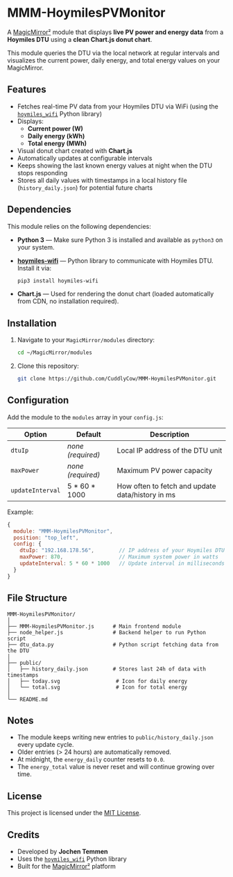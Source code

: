 # MMM-HoymilesPVMonitor

A [MagicMirror²](https://magicmirror.builders/) module that displays
**live PV power and energy data** from a **Hoymiles DTU** using a
**clean Chart.js donut chart**.

This module queries the DTU via the local network at regular intervals
and visualizes the current power, daily energy, and total energy values
on your MagicMirror.


## Features

-   Fetches real-time PV data from your Hoymiles DTU via WiFi (using the
    [`hoymiles_wifi`](https://pypi.org/project/hoymiles-wifi/) Python
    library)
-   Displays:
    -   **Current power (W)**
    -   **Daily energy (kWh)**
    -   **Total energy (MWh)**
-   Visual donut chart created with **Chart.js**
-   Automatically updates at configurable intervals
-   Keeps showing the last known energy values at night when the DTU
    stops responding
-   Stores all daily values with timestamps in a local history file
    (`history_daily.json`) for potential future charts


## Dependencies

This module relies on the following dependencies:

- **Python 3** — Make sure Python 3 is installed and available as `python3` on your system.
- **[hoymiles-wifi](https://pypi.org/project/hoymiles-wifi/)** — Python library to communicate with Hoymiles DTU.  
  Install it via:

  ```bash
  pip3 install hoymiles-wifi

- **Chart.js** — Used for rendering the donut chart (loaded automatically from CDN, no installation required).

## Installation

1.  Navigate to your `MagicMirror/modules` directory:

    ``` bash
    cd ~/MagicMirror/modules
    ```

2.  Clone this repository:

    ``` bash
    git clone https://github.com/CuddlyCow/MMM-HoymilesPVMonitor.git
    ```


## Configuration

Add the module to the `modules` array in your `config.js`:

| Option           | Default           | Description                                     |
| ---------------- | ----------------- | ------------------------------------------------|
| `dtuIp`          | *none (required)* | Local IP address of the DTU unit                |
| `maxPower`       | *none (required)* | Maximum PV power capacity                       |
| `updateInterval` | 5 * 60 * 1000     | How often to fetch and update data/history in ms|

Example:
``` javascript
{
  module: "MMM-HoymilesPVMonitor",
  position: "top_left",
  config: {
    dtuIp: "192.168.178.56",        // IP address of your Hoymiles DTU
    maxPower: 870,                  // Maximum system power in watts
    updateInterval: 5 * 60 * 1000   // Update interval in milliseconds (default: 5 minutes)
  }
}
```


## File Structure

    MMM-HoymilesPVMonitor/
    │
    ├── MMM-HoymilesPVMonitor.js      # Main frontend module
    ├── node_helper.js                # Backend helper to run Python script
    ├── dtu_data.py                   # Python script fetching data from the DTU
    │
    ├── public/
    │   ├── history_daily.json        # Stores last 24h of data with timestamps
    │   ├── today.svg                  # Icon for daily energy
    │   └── total.svg                  # Icon for total energy
    │
    └── README.md


## Notes

-   The module keeps writing new entries to `public/history_daily.json`
    every update cycle.
-   Older entries (\> 24 hours) are automatically removed.
-   At midnight, the `energy_daily` counter resets to `0.0`.
-   The `energy_total` value is never reset and will continue growing
    over time.


## License

This project is licensed under the [MIT License](LICENSE).


## Credits

-   Developed by **Jochen Temmen**
-   Uses the
    [`hoymiles_wifi`](https://pypi.org/project/hoymiles-wifi/) Python
    library
-   Built for the [MagicMirror²](https://magicmirror.builders/) platform
